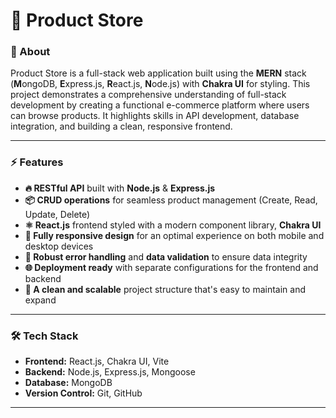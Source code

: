 # 🚀 Product Store

### **📌 About**

Product Store is a full-stack web application built using the **MERN** stack (**M**ongoDB, **E**xpress.js, **R**eact.js, **N**ode.js) with **Chakra UI** for styling. This project demonstrates a comprehensive understanding of full-stack development by creating a functional e-commerce platform where users can browse products. It highlights skills in API development, database integration, and building a clean, responsive frontend.

---

### **⚡ Features**

* **🔥 RESTful API** built with **Node.js** & **Express.js**
* **📦 CRUD operations** for seamless product management (Create, Read, Update, Delete)
* **⚛️ React.js** frontend styled with a modern component library, **Chakra UI**
* **📱 Fully responsive design** for an optimal experience on both mobile and desktop devices
* **🐞 Robust error handling** and **data validation** to ensure data integrity
* **🌐 Deployment ready** with separate configurations for the frontend and backend
* **🚀 A clean and scalable** project structure that's easy to maintain and expand

---

### **🛠️ Tech Stack**

* **Frontend:** React.js, Chakra UI, Vite
* **Backend:** Node.js, Express.js, Mongoose
* **Database:** MongoDB
* **Version Control:** Git, GitHub

---

